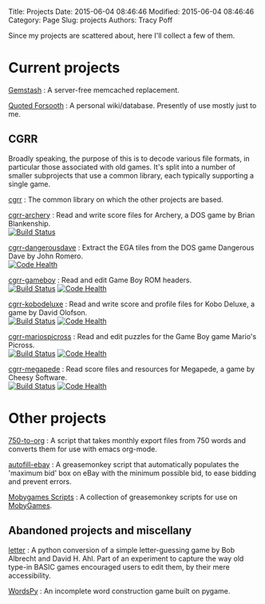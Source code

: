 Title: Projects
Date: 2015-06-04 08:46:46
Modified: 2015-06-04 08:46:46
Category: Page
Slug: projects
Authors: Tracy Poff

Since my projects are scattered about, here I'll collect a few of them.

# Current projects

[Gemstash](https://github.com/sopoforic/gemstash)
:    A server-free memcached replacement.

[Quoted Forsooth](https://github.com/sopoforic/quoted-forsooth)
:    A personal wiki/database. Presently of use mostly just to me.

## CGRR

Broadly speaking, the purpose of this is to decode various file formats, in
particular those associated with old games. It's split into a number of smaller
subprojects that use a common library, each typically supporting a single game.

[cgrr](https://github.com/sopoforic/cgrr)
:    The common library on which the other projects are based.

[cgrr-archery](https://github.com/sopoforic/cgrr-archery)
:    Read and write score files for Archery, a DOS game by Brian Blankenship.  
[![Build Status](https://travis-ci.org/sopoforic/cgrr-archery.svg?branch=master)](https://travis-ci.org/sopoforic/cgrr-archery)

[cgrr-dangerousdave](https://github.com/sopoforic/cgrr-dangerousdave)
:    Extract the EGA tiles from the DOS game Dangerous Dave by John Romero.  
[![Code Health](https://landscape.io/github/sopoforic/cgrr-dangerousdave/master/landscape.svg?style=flat)](https://landscape.io/github/sopoforic/cgrr-dangerousdave/master)

[cgrr-gameboy](https://github.com/sopoforic/cgrr-gameboy)
:    Read and edit Game Boy ROM headers.  
[![Build Status](https://travis-ci.org/sopoforic/cgrr-gameboy.svg?branch=master)](https://travis-ci.org/sopoforic/cgrr-gameboy)
[![Code Health](https://landscape.io/github/sopoforic/cgrr-gameboy/master/landscape.svg?style=flat)](https://landscape.io/github/sopoforic/cgrr-gameboy/master)

[cgrr-kobodeluxe](https://github.com/sopoforic/cgrr-kobodeluxe)
:    Read and write score and profile files for Kobo Deluxe, a game by David
     Olofson.  
[![Build Status](https://travis-ci.org/sopoforic/cgrr-kobodeluxe.svg?branch=master)](https://travis-ci.org/sopoforic/cgrr-kobodeluxe)
[![Code Health](https://landscape.io/github/sopoforic/cgrr-kobodeluxe/master/landscape.svg?style=flat)](https://landscape.io/github/sopoforic/cgrr-kobodeluxe/master)

[cgrr-mariospicross](https://github.com/sopoforic/cgrr-mariospicross)
:    Read and edit puzzles for the Game Boy game Mario's Picross.  
[![Build Status](https://travis-ci.org/sopoforic/cgrr-mariospicross.svg?branch=master)](https://travis-ci.org/sopoforic/cgrr-mariospicross)
[![Code Health](https://landscape.io/github/sopoforic/cgrr-mariospicross/master/landscape.svg?style=flat)](https://landscape.io/github/sopoforic/cgrr-mariospicross/master)

[cgrr-megapede](https://github.com/sopoforic/cgrr-megapede)
:    Read score files and resources for Megapede, a game by Cheesy Software.  
[![Build Status](https://travis-ci.org/sopoforic/cgrr-megapede.svg?branch=master)](https://travis-ci.org/sopoforic/cgrr-megapede)
[![Code Health](https://landscape.io/github/sopoforic/cgrr-megapede/master/landscape.svg?style=flat)](https://landscape.io/github/sopoforic/cgrr-megapede/master)

# Other projects

[750-to-org](https://github.com/sopoforic/750-to-org)
:    A script that takes monthly export files from 750 words and converts them
     for use with emacs org-mode.

[autofill-ebay](https://github.com/sopoforic/autofill-ebay)
:    A greasemonkey script that automatically populates the 'maximum bid' box on
     eBay with the minimum possible bid, to ease bidding and prevent errors.

[Mobygames Scripts](https://bitbucket.org/sopoforic/mobygames-scripts)
:    A collection of greasemonkey scripts for use on
     [MobyGames](http://www.mobygames.com/).

## Abandoned projects and miscellany

[letter](https://bitbucket.org/sopoforic/letter)
:    A python conversion of a simple letter-guessing game by Bob Albrecht and
     David H. Ahl. Part of an experiment to capture the way old type-in BASIC
     games encouraged users to edit them, by their mere accessibility.

[WordsPy](https://bitbucket.org/sopoforic/wordspy)
:   An incomplete word construction game built on pygame.
